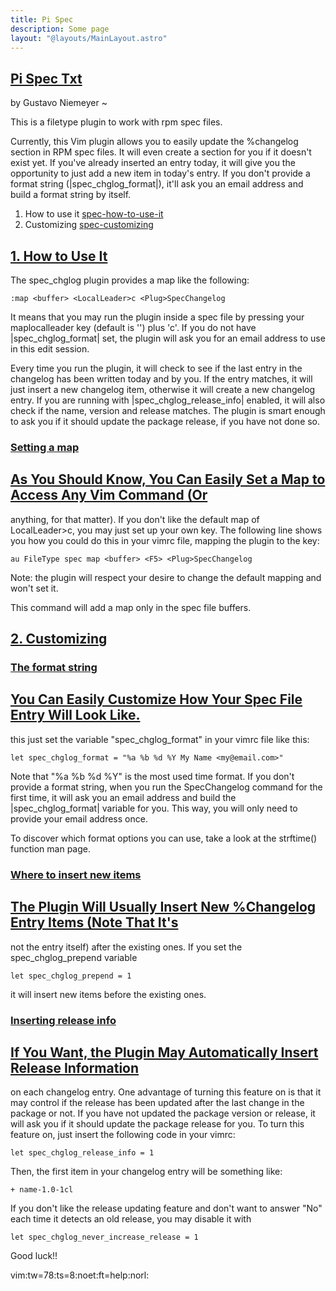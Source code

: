 ```yaml
---
title: Pi Spec
description: Some page
layout: "@layouts/MainLayout.astro"
---
```



## <a id="Nvim" class="section-title" href="#Nvim"> Pi Spec Txt</a> 

by Gustavo Niemeyer ~

This is a filetype plugin to work with rpm spec files.

Currently, this Vim plugin allows you to easily update the %changelog
section in RPM spec files.  It will even create a section for you if it
doesn't exist yet.  If you've already inserted an entry today, it will
give you the opportunity to just add a new item in today's entry.  If you
don't provide a format string (|spec_chglog_format|), it'll ask you an
email address and build a format string by itself.

1. How to use it	[spec-how-to-use-it](/neovim-docs-web/en/pi/pi_spec#spec-how-to-use-it)
2. Customizing		[spec-customizing](/neovim-docs-web/en/pi/pi_spec#spec-customizing)


## <a id="spec-how-to-use-it" class="section-title" href="#spec-how-to-use-it">1. How to Use It</a> 

The spec_chglog plugin provides a map like the following:

	:map <buffer> <LocalLeader>c <Plug>SpecChangelog

It means that you may run the plugin inside a spec file by pressing
your maplocalleader key (default is '\') plus 'c'.  If you do not have
|spec_chglog_format| set, the plugin will ask you for an email address
to use in this edit session.

Every time you run the plugin, it will check to see if the last entry in the
changelog has been written today and by you.  If the entry matches, it will
just insert a new changelog item, otherwise it will create a new changelog
entry.  If you are running with |spec_chglog_release_info| enabled, it will
also check if the name, version and release matches.  The plugin is smart
enough to ask you if it should update the package release, if you have not
done so.

### <a id="spec-setting-a-map" class="section-title" href="#spec-setting-a-map">Setting a map</a>


## <a id="" class="section-title" href="#">As You Should Know, You Can Easily Set a Map to Access Any Vim Command (Or</a> 

anything, for that matter).  If you don't like the default map of
LocalLeader>c, you may just set up your own key.  The following line
shows you how you could do this in your vimrc file, mapping the plugin to
the <F5> key:

	au FileType spec map <buffer> <F5> <Plug>SpecChangelog

Note: the plugin will respect your desire to change the default mapping
      and won't set it.

This command will add a map only in the spec file buffers.


## <a id="spec-customizing" class="section-title" href="#spec-customizing">2. Customizing</a> 

### <a id="spec_chglog_format" class="section-title" href="#spec_chglog_format">The format string</a>


## <a id="To do" class="section-title" href="#To do">You Can Easily Customize How Your Spec File Entry Will Look Like.</a> 

this just set the variable "spec_chglog_format" in your vimrc file like
this:

	let spec_chglog_format = "%a %b %d %Y My Name <my@email.com>"

Note that "%a %b %d %Y" is the most used time format.  If you don't provide
a format string, when you run the SpecChangelog command for the first
time, it will ask you an email address and build the |spec_chglog_format|
variable for you.  This way, you will only need to provide your email
address once.

To discover which format options you can use, take a look at the strftime()
function man page.

### <a id="spec_chglog_prepend" class="section-title" href="#spec_chglog_prepend">Where to insert new items</a>


## <a id="" class="section-title" href="#">The Plugin Will Usually Insert New %Changelog Entry Items (Note That It's</a> 

not the entry itself) after the existing ones.  If you set the
spec_chglog_prepend variable

	let spec_chglog_prepend = 1

it will insert new items before the existing ones.

### <a id="spec_chglog_release_info" class="section-title" href="#spec_chglog_release_info">Inserting release info</a>


## <a id="" class="section-title" href="#">If You Want, the Plugin May Automatically Insert Release Information</a> 

on each changelog entry.  One advantage of turning this feature on is
that it may control if the release has been updated after the last
change in the package or not.  If you have not updated the package
version or release, it will ask you if it should update the package
release for you.  To turn this feature on, just insert the following
code in your vimrc:

	let spec_chglog_release_info = 1

Then, the first item in your changelog entry will be something like:

	+ name-1.0-1cl

If you don't like the release updating feature and don't want to answer
"No" each time it detects an old release, you may disable it with

	let spec_chglog_never_increase_release = 1


Good luck!!

vim:tw=78:ts=8:noet:ft=help:norl:

